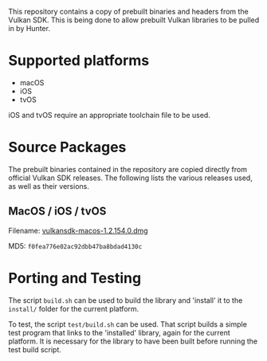 This repository contains a copy of prebuilt binaries and headers from
the Vulkan SDK. This is being done to allow prebuilt Vulkan libraries
to be pulled in by Hunter.

# Supported platforms

- macOS
- iOS
- tvOS

iOS and tvOS require an appropriate toolchain file to be used.

# Source Packages

The prebuilt binaries contained in the repository are copied directly
from official Vulkan SDK releases. The following lists the various
releases used, as well as their versions.

## MacOS / iOS / tvOS

Filename: [vulkansdk-macos-1.2.154.0.dmg](https://vulkan.lunarg.com/sdk/home#sdk/downloadConfirm/1.2.154.0/mac/vulkansdk-macos-1.2.154.0.dmg)

MD5: `f0fea776e02ac92dbb47ba8bdad4130c`

# Porting and Testing

The script `build.sh` can be used to build the library and 'install' it
to the `install/` folder for the current platform.

To test, the script `test/build.sh` can be used. That script builds a
simple test program that links to the 'installed' library, again for the
current platform. It is necessary for the library to have been built
before running the test build script.
